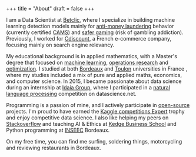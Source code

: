 +++
title = "About"
draft = false
+++

I am a Data Scientist at [Betclic](https://www.betclic.fr/), where I specialize in building machine learning detection models mainly for [anti-money laundering](https://www.acams.org/en) behavior (currently certified [CAMS](https://www.acams.org/en)) and [safer gaming](https://www.joueurs-info-service.fr/) (risk of gambling addiction). Previously, I worked for [Cdiscount](https://www.cdiscount.com/), a French e-commerce company, focusing mainly on search engine relevancy.

My educational background is in applied mathematics, with a Master's degree that focused on [machine learning](https://en.wikipedia.org/wiki/Machine_learning), [operations research](https://en.wikipedia.org/wiki/Operations_research) and [optimization](https://en.wikipedia.org/wiki/Mathematical_optimization). I studied at both [Bordeaux](https://www.u-bordeaux.fr/) and [Toulon](https://www.univ-tln.fr/) universities in France , where my studies included a mix of pure and applied maths, economics, and computer science. In 2015, I became passionate about data science during an internship at [Idaia Group](https://www.idaia.group/en/), where I participated in a [natural language processing](https://en.wikipedia.org/wiki/Natural_language_processing) competition on datascience.net.

Programming is a passion of mine, and I actively participate in [open-source](https://github.com/tlentali) projects. I'm proud to have earned the [Kaggle competitions Expert](https://www.kaggle.com/tlentali) trophy and enjoy competitive data science. I also like helping my peers on [Stackoverflow](https://stackoverflow.com/users/8479387/tlentali) and teaching AI & Ethics at [Kedge Business School](https://kedge.edu/) and Python programming at [INSEEC](https://www.inseec.com/en/) Bordeaux.

On my free time, you can find me surfing, soldering things, motorcycling and reviewing restaurants in Bordeaux.
